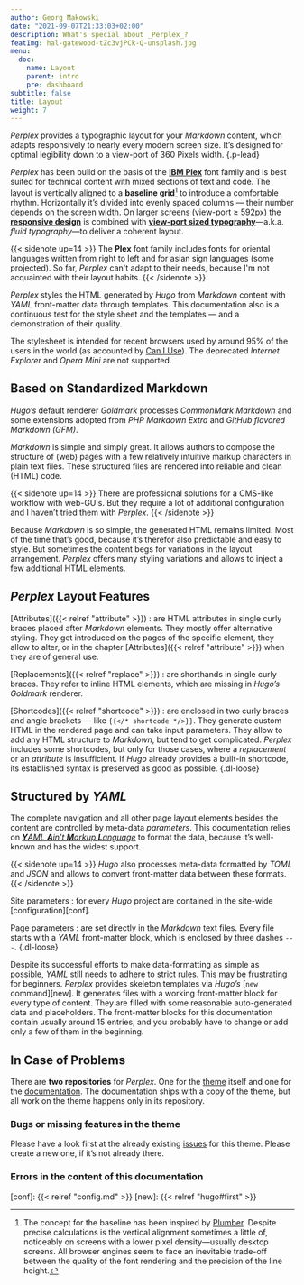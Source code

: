 ```yaml
---
author: Georg Makowski
date: "2021-09-07T21:33:03+02:00"
description: What's special about _Perplex_?
featImg: hal-gatewood-tZc3vjPCk-Q-unsplash.jpg
menu:
  doc:
    name: Layout
    parent: intro
    pre: dashboard
subtitle: false
title: Layout
weight: 7
---
```


_Perplex_ provides a typographic layout for your _Markdown_ content, which adapts responsively to nearly every modern screen size. It’s designed for optimal legibility down to a view-port of 360 Pixels width.
{.p-lead} <!--more-->

_Perplex_ has been build on the basis of the [**IBM Plex**][plex] font family and is best suited for technical content with mixed sections of text and code. The layout is vertically aligned to a **baseline grid**[^1] to introduce a comfortable rhythm. Horizontally it’s divided into evenly spaced columns — their number depends on the screen width. On larger screens (view-port &ge; 592px) the [**responsive design**][rd] is combined with [**view-port sized typography**][ptres]—a.k.a. _fluid typography_—to deliver a coherent layout.

{{< sidenote up=14 >}}
The **Plex** font family includes fonts for oriental languages written from right to left and for asian sign languages (some projected). So far, _Perplex_ can't adapt to their needs, because I'm not acquainted with their layout habits.
{{< /sidenote >}}

_Perplex_ styles the HTML generated by _Hugo_ from _Markdown_ content with _YAML_ front-matter data through templates. This documentation also is a continuous test for the style sheet and the templates — and a demonstration of their quality.

The stylesheet is intended for recent browsers used by around 95\% of the users in the world (as accounted by [Can I Use](https://caniuse.com)). The deprecated _Internet Explorer_ and _Opera Mini_ are not supported.

## Based on Standardized Markdown

_Hugo’s_ default renderer _Goldmark_ processes _CommonMark Markdown_ and some extensions adopted from _PHP Markdown Extra_ and _GitHub flavored Markdown (GFM)_.

_Markdown_ is simple and simply great. It allows authors to compose the structure of (web) pages with a few relatively intuitive markup characters in plain text files. These structured files are rendered into reliable and clean (HTML) code.

{{< sidenote up=14 >}}
There are professional solutions for a CMS-like workflow with web-GUIs. But they require a lot of additional configuration and I haven’t tried them with _Perplex_.
{{< /sidenote >}}

Because _Markdown_ is so simple, the generated HTML remains limited. Most of the time that’s good, because it’s therefor also predictable and easy to style. But sometimes the content begs for variations in the layout arrangement. _Perplex_ offers many styling variations and allows to inject a few additional HTML elements.

## _Perplex_ Layout Features

[Attributes]({{< relref "attribute" >}})
: are HTML attributes in single curly braces placed after _Markdown_ elements. They mostly offer alternative styling. They get introduced on the pages of the specific element, they allow to alter, or in the chapter [Attributes]({{< relref "attribute" >}}) when they are of general use.

[Replacements]({{< relref "replace" >}})
: are shorthands in single curly braces. They refer to inline HTML elements, which are missing in _Hugo’s_ _Goldmark_ renderer.

[Shortcodes]({{< relref "shortcode" >}})
: are enclosed in two curly braces and angle brackets — like `{{</* shortcode */>}}`. They generate custom HTML in the rendered page and can take input parameters. They allow to add any HTML structure to _Markdown_, but tend to get complicated. _Perplex_ includes some shortcodes, but only for those cases, where a _replacement_ or an _attribute_ is insufficient. If _Hugo_ already provides a built-in shortcode, its established syntax is preserved as good as possible.
{.dl-loose}

## Structured by _YAML_

The complete navigation and all other page layout elements besides the content are controlled by meta-data _parameters_. This documentation relies on [_**Y**AML **A**in’t **M**arkup **L**anguage_](https://yaml.org) to format the data, because it’s well-known and has the widest support.

{{< sidenote up=14 >}}
_Hugo_ also processes meta-data formatted by _TOML_ and _JSON_ and allows to convert front-matter data between these formats.
{{< /sidenote >}}

Site parameters
: for every _Hugo_ project are contained in the site-wide [configuration][conf].

Page parameters
: are set directly in the _Markdown_ text files. Every file starts with a _YAML_ front-matter block, which is enclosed by three dashes `---`.
{.dl-loose}

Despite its successful efforts to make data-formatting as simple as possible, _YAML_ still needs to adhere to strict rules. This may be frustrating for beginners. _Perplex_ provides skeleton templates via _Hugo’s_ [`new` command][new]. It generates files with a working front-matter block for every type of content. They are filled with some reasonable auto-generated data and placeholders. The front-matter blocks for this documentation contain usually around 15 entries, and you probably have to change or add only a few of them in the beginning.

## In Case of Problems

There are **two repositories** for _Perplex_. One for the [theme][theme] itself and one for the [documentation][doc]. The documentation ships with a copy of the theme, but all work on the theme happens only in its repository.

### Bugs or missing features in the theme

Please have a look first at the already existing [issues][issue] for this theme. Please create a new one, if it’s not already there.

### Errors in the content of this documentation

[^1]: The concept for the baseline has been inspired by [Plumber][plumber]. Despite precise calculations is the vertical alignment sometimes a little of, noticeably on screens with a lower pixel density—usually desktop screens. All browser engines seem to face an inevitable trade-off between the quality of the font rendering and the precision of the line height.

[plumber]: https://jamonserrano.github.io/plumber-sass/
[plex]: https://ibm.com/plex
[rd]: https://alistapart.com/article/responsive-web-design/
[ptres]: https://practicaltypography.com/responsive-web-design.html
[theme]: https://github.com/bowman2001/perplex
[issue]: https://github.com/bowman2001/perplex/issues
[doc]: https://github.com/bowman2001/perplexdoc
[conf]: {{< relref "config.md" >}}
[new]: {{< relref "hugo#first" >}}
